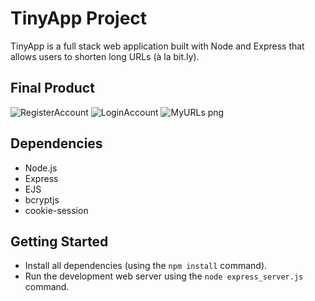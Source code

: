 # TinyApp Project

TinyApp is a full stack web application built with Node and Express that allows users to shorten long URLs (à la bit.ly).

## Final Product

![RegisterAccount](https://github.com/sirksotnas/tinyapp/assets/123992072/fd6e2d4a-b328-4369-90b3-17fa2745ca49)
![LoginAccount](https://github.com/sirksotnas/tinyapp/assets/123992072/bf786502-e0a1-4101-9c04-1cb5cde82fdd)
![MyURLs png](https://github.com/sirksotnas/tinyapp/assets/123992072/85c1126e-ec2d-4b8d-8406-09a1f29c5e46)

## Dependencies

- Node.js
- Express
- EJS
- bcryptjs
- cookie-session

## Getting Started

- Install all dependencies (using the `npm install` command).
- Run the development web server using the `node express_server.js` command.